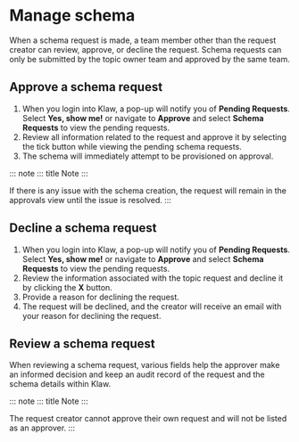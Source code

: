 # Manage schema

When a schema request is made, a team member other than the request
creator can review, approve, or decline the request. Schema requests can
only be submitted by the topic owner team and approved by the same team.

## Approve a schema request

1.  When you login into Klaw, a pop-up will notify you of **Pending
    Requests**. Select **Yes, show me!** or navigate to **Approve** and
    select **Schema Requests** to view the pending requests.
2.  Review all information related to the request and approve it by
    selecting the tick button while viewing the pending schema requests.
3.  The schema will immediately attempt to be provisioned on approval.

::: note
::: title
Note
:::

If there is any issue with the schema creation, the request will remain
in the approvals view until the issue is resolved.
:::

## Decline a schema request

1.  When you login into Klaw, a pop-up will notify you of **Pending
    Requests**. Select **Yes, show me!** or navigate to **Approve** and
    select **Schema Requests** to view the pending requests.
2.  Review the information associated with the topic request and decline
    it by clicking the **X** button.
3.  Provide a reason for declining the request.
4.  The request will be declined, and the creator will receive an email
    with your reason for declining the request.

## Review a schema request

When reviewing a schema request, various fields help the approver make
an informed decision and keep an audit record of the request and the
schema details within Klaw.

::: note
::: title
Note
:::

The request creator cannot approve their own request and will not be
listed as an approver.
:::

